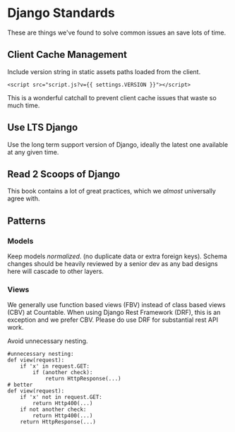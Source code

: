 # Django Standards

These are things we've found to solve common issues an save lots of time.

## Client Cache Management

Include version string in static assets paths loaded from the client.

```
<script src="script.js?v={{ settings.VERSION }}"></script>
```

This is a wonderful catchall to prevent client cache issues that waste so much time.

## Use LTS Django

Use the long term support version of Django, ideally the latest one available at any given time.

## Read 2 Scoops of Django

This book contains a lot of great practices, which we _almost_ universally agree with.

## Patterns

### Models

Keep models *normalized*. (no duplicate data or extra foreign keys). Schema changes should be heavily reviewed by a senior dev as any bad designs here will cascade to other layers.

### Views

We generally use function based views (FBV) instead of class based views (CBV) at Countable. When using Django Rest Framework (DRF), this is an exception and we prefer CBV. Please do use DRF for substantial rest API work.

Avoid unnecessary nesting.
```
#unnecessary nesting:
def view(request):
    if 'x' in request.GET:
        if (another check):
            return HttpResponse(...)
# better
def view(request):
    if 'x' not in request.GET:
        return Http400(...)
    if not another check:
        return Http400(...)
    return HttpResponse(...)
```
